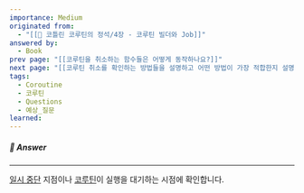 ```yaml
---
importance: Medium
originated from:
  - "[[📘 코틀린 코루틴의 정석/4장 - 코루틴 빌더와 Job]]"
answered by:
  - Book
prev page: "[[코루틴을 취소하는 함수들은 어떻게 동작하나요?]]"
next page: "[[코루틴 취소를 확인하는 방법들을 설명하고 어떤 방법이 가장 적합한지 설명해주세요.]]"
tags:
  - Coroutine
  - 코루틴
  - Questions
  - 예상_질문
learned:
---
```

##### 💬 Answer
---
[일시 중단](일시%20중단.md) 지점이나 [코루틴](코루틴.md)이 실행을 대기하는 시점에 확인합니다.
